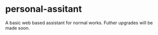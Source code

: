 # personal-assitant
A basic web based assistant for normal works.
Futher upgrades will be made soon.

